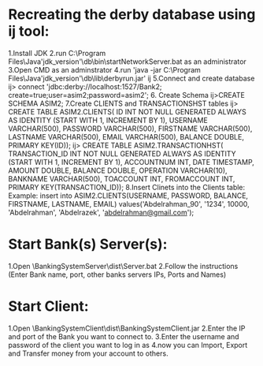 Recreating the derby database using ij tool:
==========================================
1.Install JDK
2.run C:\Program Files\Java\'jdk_version'\db\bin\startNetworkServer.bat as an administrator
3.Open CMD as an adminstrator
4.run 'java -jar C:\Program Files\Java\'jdk_version'\db\lib\derbyrun.jar' ij
5.Connect and create database
	ij> connect 'jdbc:derby://localhost:1527/Bank2; create=true;user=asim2;password=asim2';
6. Create Schema
	ij>CREATE SCHEMA ASIM2;
7.Create CLIENTS and TRANSACTIONSHST tables
	ij> CREATE TABLE ASIM2.CLIENTS(
			ID INT NOT NULL GENERATED ALWAYS AS IDENTITY (START WITH 1, INCREMENT BY 1), 
			USERNAME VARCHAR(500), 
			PASSWORD VARCHAR(500), 
			FIRSTNAME VARCHAR(500), 
			LASTNAME VARCHAR(500), 
			EMAIL VARCHAR(500), 
			BALANCE DOUBLE, 
			PRIMARY KEY(ID));
	ij> CREATE TABLE ASIM2.TRANSACTIONHST(
			TRANSACTION_ID INT NOT NULL GENERATED ALWAYS AS IDENTITY (START WITH 1, INCREMENT BY 1),
			ACCOUNTNUM INT,
			DATE TIMESTAMP,
			AMOUNT DOUBLE, 
			BALANCE DOUBLE, 
			OPERATION VARCHAR(10), 
			BANKNAME VARCHAR(500), 
			TOACCOUNT INT, 
			FROMACCOUNT INT,
			PRIMARY KEY(TRANSACTION_ID));
 8.Insert Clinets into the Clients table:
	Example:
	insert into ASIM2.CLIENTS(USERNAME, PASSWORD, BALANCE, FIRSTNAME, LASTNAME, EMAIL) 
				values('Abdelrahman_90', '1234', 10000, 'Abdelrahman', 'Abdelrazek', 'abdelrahman@gmail.com');

Start Bank(s) Server(s):
=======================
1.Open \BankingSystemServer\dist\Server.bat
2.Follow the instructions (Enter Bank name, port, other banks servers IPs, Ports and Names)

Start Client:
=============
1.Open \BankingSystemClient\dist\BankingSystemClient.jar
2.Enter the IP and port of the Bank you want to connect to.
3.Enter the username and password of the client you want to log in as
4.now you can Import, Export and Transfer money from your account to others.